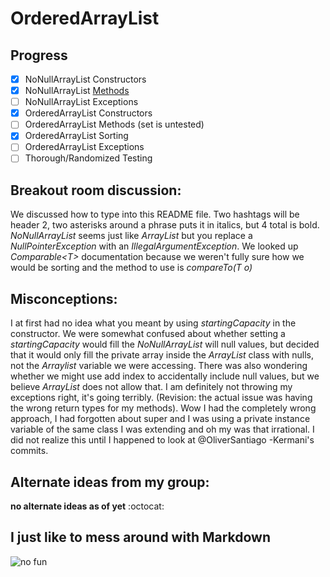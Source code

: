 # OrderedArrayList

## Progress
- [x] NoNullArrayList Constructors
- [x] NoNullArrayList [Methods](https://www.youtube.com/watch?v=l5aZJBLAu1E)
- [ ] NoNullArrayList Exceptions
- [x] OrderedArrayList Constructors
- [ ] OrderedArrayList Methods (set is untested)
- [x] OrderedArrayList Sorting
- [ ] OrderedArrayList Exceptions
- [ ] Thorough/Randomized Testing

## Breakout room discussion:
We discussed how to type into this README file.
Two hashtags will be header 2, two asterisks around a phrase puts it in italics, but 4 total is bold.
*NoNullArrayList* seems just like *ArrayList* but you replace a *NullPointerException* with an *IllegalArgumentException*.
We looked up *Comparable\<T\>* documentation because we weren't fully sure how we would be sorting and the method to use is *compareTo(T o)*

## Misconceptions:
I at first had no idea what you meant by using *startingCapacity* in the constructor.
We were somewhat confused about whether setting a *startingCapacity* would fill the *NoNullArrayList* will null values, but decided that it would only fill the private array inside the *ArrayList* class with nulls, not the *Arraylist* variable we were accessing.
There was also wondering whether we might use add index to accidentally include null values, but we believe *ArrayList* does not allow that.
I am definitely not throwing my exceptions right, it's going terribly. (Revision: the actual issue was having the wrong return types for my methods).
Wow I had the completely wrong approach, I had forgotten about super and I was using a private instance variable of the same class I was extending and oh my was that irrational. I did not realize this until I happened to look at @OliverSantiago -Kermani's commits.

## Alternate ideas from my group:
**no alternate ideas as of yet** :octocat:

## I just like to mess around with Markdown
![no fun](bandicoot.jpg)
